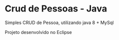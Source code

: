# Crud de Pessoas - Java
Simples CRUD de Pessoa, utilizando java 8 + MySql

Projeto desenvolvido no Eclipse
